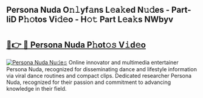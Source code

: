 ## Persona Nuda O𝚗𝚕yf𝚊ns L𝚎a𝚔ed N𝚞𝚍es - Part-liD P𝚑𝚘tos Vi𝚍𝚎o - H𝚘𝚝 Part L𝚎a𝚔s NWbyv

# <h2><a href="http://kf2spc4.oniu.top/?m=Persona+Nuda">🔗👉 🔴 Persona Nuda P𝚑ot𝚘𝚜 V𝚒d𝚎o</a></h2>

[![Persona Nuda Nu𝚍e𝚜](https://i.imgur.com/0qMVB7G.gif)](http://kf2spc4.oniu.top/?m=Persona+Nuda)
Online innovator and multimedia entertainer Persona Nuda, recognized for disseminating dance and lifestyle information via viral dance routines and compact clips. Dedicated researcher Persona Nuda, recognized for their passion and commitment to advancing knowledge in their field.  
